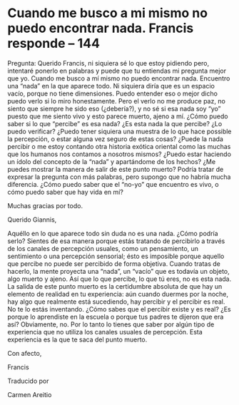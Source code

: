 # Cuando me busco a mi mismo no puedo encontrar nada. Francis responde – 144

Pregunta: Querido Francis, ni siquiera s&eacute; lo que estoy pidiendo pero, intentar&eacute; ponerlo en palabras y puede que tu entiendas mi pregunta mejor que yo. Cuando me busco a m&iacute; mismo no puedo encontrar nada. Encuentro una &ldquo;nada&rdquo; en la que aparece todo. Ni siquiera dir&iacute;a que es un espacio vac&iacute;o, porque no tiene dimensiones. Puedo entender eso o mejor dicho puedo verlo si lo miro honestamente. Pero el verlo no me produce paz, no siento que siempre he sido eso (&iquest;deber&iacute;a?), y no s&eacute; si esa nada soy &ldquo;yo&rdquo; puesto que me siento vivo y esto parece muerto, ajeno a m&iacute;. &iquest;C&oacute;mo puedo saber si lo que &ldquo;percibe&rdquo; es esa nada? &iquest;Es esta nada la que percibe? &iquest;Lo puedo verificar? &iquest;Puedo tener siquiera una muestra de lo que hace possible la percepci&oacute;n, o estar alguna vez seguro de estas cosas? &iquest;Puede la nada percibir o me estoy contando otra historia ex&oacute;tica oriental como las muchas que los humanos nos contamos a nosotros mismos? &iquest;Puedo estar haciendo un &iacute;dolo del concepto de la &ldquo;nada&rdquo; y apart&aacute;ndome de los hechos? &iquest;Me puedes mostrar la manera de salir de este punto muerto? Podr&iacute;a tratar de expresar la pregunta con m&aacute;s palabras, pero supongo que no habr&iacute;a mucha diferencia. &iquest;C&oacute;mo puedo saber que el &ldquo;no-yo&rdquo; que encuentro es vivo, o c&oacute;mo puedo saber que hay vida en m&iacute;?

Muchas gracias por todo.

Querido Giannis,

Aqu&eacute;llo en lo que aparece todo sin duda no es una nada. &iquest;C&oacute;mo podr&iacute;a serlo? Sientes de esa manera porque est&aacute;s tratando de percibirlo a trav&eacute;s de los canales de percepci&oacute;n usuales, como un pensamiento, un sentimiento o una percepci&oacute;n sensorial; &eacute;sto es imposible porque aquello que percibe no puede ser percibido de forma objetiva. Cuando tratas de hacerlo, la mente proyecta una &ldquo;nada&rdquo;, un &ldquo;vac&iacute;o&rdquo; que es todav&iacute;a un objeto, algo muerto y ajeno. As&iacute; que lo que percibe, lo que t&uacute; eres, no es esta nada. La salida de este punto muerto es la certidumbre absoluta de que hay un elemento de realidad en tu experiencia: a&uacute;n cuando duermes por la noche, hay algo que realmente est&aacute; sucediendo, hay percibir y el percibir es real. No te lo est&aacute;s inventando. &iquest;C&oacute;mo sabes que el percibir existe y es real? &iquest;Es porque lo aprendiste en la escuela o porque tus padres te dijeron que era as&iacute;? Obviamente, no. Por lo tanto lo tienes que saber por alg&uacute;n tipo de experiencia que no utiliza los canales usuales de percepci&oacute;n. Esta experiencia es la que te saca del punto muerto.

Con afecto,

Francis

Traducido por 

Carmen Areitio

